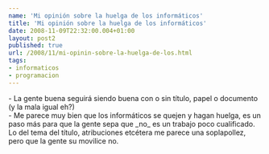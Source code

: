 ```yaml
---
name: 'Mi opinión sobre la huelga de los informáticos'
title: 'Mi opinión sobre la huelga de los informáticos'
date: 2008-11-09T22:32:00.004+01:00
layout: post2
published: true
url: /2008/11/mi-opinin-sobre-la-huelga-de-los.html
tags: 
- informaticos
- programacion
---
```


\- La gente buena seguirá siendo buena con o sin título, papel o documento (y la mala igual eh?)  
\- Me parece muy bien que los informáticos se quejen y hagan huelga, es un paso más para que la gente sepa que \_no\_ es un trabajo poco cualificado. Lo del tema del título, atribuciones etcétera me parece una soplapollez, pero que la gente su movilice no.